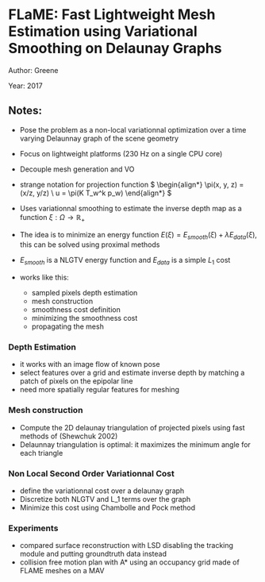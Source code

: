 # FLaME: Fast Lightweight Mesh Estimation using Variational Smoothing on Delaunay Graphs

Author: Greene

Year: 2017

Notes:
---

* Pose the problem as a non-local variationnal optimization over a time varying Delaunnay graph of the scene geometry
* Focus on lightweight platforms (230 Hz on a single CPU core)
* Decouple mesh generation and VO
* strange notation for projection function
$
\begin{align*}
\pi(x, y, z) =  (x/z, y/z) \\
u = \pi(K T_w^k p_w)
\end{align*}
$
* Uses variationnal smoothing to estimate the inverse depth map as a function $\xi : \Omega \rightarrow \mathbb{R}_+$
* The idea is to minimize an energy function $E(\xi) = E_{smooth}(\xi) + \lambda E_{data}(\xi)$, this can be solved using proximal methods
* $E_{smooth}$ is a NLGTV energy function and $E_{data}$ is a simple $L_1$ cost 

* works like this:
    * sampled pixels depth estimation
    * mesh construction
    * smoothness cost definition
    * minimizing the smoothness cost
    * propagating the mesh

### Depth Estimation

* it works with an image flow of known pose
* select features over a grid and estimate inverse depth by matching a patch of pixels on the epipolar line 
* need more spatially regular features for meshing 

### Mesh construction

* Compute the 2D delaunay triangulation of projected pixels using fast methods of (Shewchuk 2002)
* Delaunnay triangulation is optimal: it maximizes the minimum angle for each triangle

### Non Local Second Order Variationnal Cost

* define the variationnal cost over a delaunay graph 
* Discretize both NLGTV and L_1 terms over the graph
* Minimize this cost using Chambolle and Pock method

### Experiments

* compared surface reconstruction with LSD disabling the tracking module and putting groundtruth data instead
* collision free motion plan with A* using an occupancy grid made of FLAME meshes on a MAV